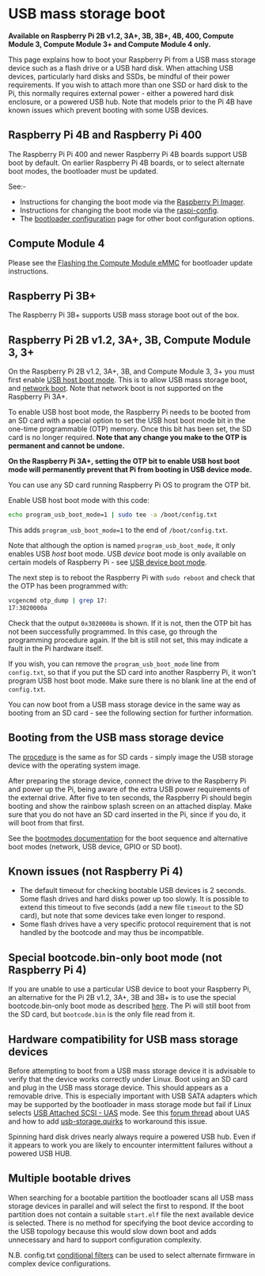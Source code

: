 # USB mass storage boot

**Available on Raspberry Pi 2B v1.2, 3A+, 3B, 3B+, 4B, 400, Compute Module 3, Compute Module 3+ and Compute Module 4 only.**

This page explains how to boot your Raspberry Pi from a USB mass storage device such as a flash drive or a USB hard disk. When attaching USB devices, particularly hard disks and SSDs, be mindful of their power requirements. If you wish to attach more than one SSD or hard disk to the Pi, this normally requires external power - either a powered hard disk enclosure, or a powered USB hub. Note that models prior to the Pi 4B have known issues which prevent booting with some USB devices.

<a name="pi400"></a><a name="pi4"></a>
## Raspberry Pi 4B and Raspberry Pi 400
The Raspberry Pi Pi 400 and newer Raspberry Pi 4B boards support USB boot by default. On earlier Raspberry Pi 4B boards, or to select alternate boot modes, the bootloader must be updated.

See:-
* Instructions for changing the boot mode via the [Raspberry Pi Imager](../booteeprom.md#imager).
* Instructions for changing the boot mode via the [raspi-config](../booteeprom.md#raspi-config).
* The [bootloader configuration](../bcm2711_bootloader_config.md) page for other boot configuration options.

<a name="cm4"></a>
## Compute Module 4
Please see the [Flashing the Compute Module eMMC](../../computemodule/cm-emmc-flashing.md) for bootloader update instructions.

## Raspberry Pi 3B+

The Raspberry Pi 3B+ supports USB mass storage boot out of the box.

## Raspberry Pi 2B v1.2, 3A+, 3B, Compute Module 3, 3+

On the Raspberry Pi 2B v1.2, 3A+, 3B, and Compute Module 3, 3+ you must first enable [USB host boot mode](host.md). This is to allow USB mass storage boot, and [network boot](net.md). Note that network boot is not supported on the Raspberry Pi 3A+.

To enable USB host boot mode, the Raspberry Pi needs to be booted from an SD card with a special option to set the USB host boot mode bit in the one-time programmable (OTP) memory. Once this bit has been set, the SD card is no longer required. **Note that any change you make to the OTP is permanent and cannot be undone.**

**On the Raspberry Pi 3A+, setting the OTP bit to enable USB host boot mode will permanently prevent that Pi from booting in USB device mode.**

You can use any SD card running Raspberry Pi OS to program the OTP bit.

Enable USB host boot mode with this code:

```bash
echo program_usb_boot_mode=1 | sudo tee -a /boot/config.txt
```

This adds `program_usb_boot_mode=1` to the end of `/boot/config.txt`.

Note that although the option is named `program_usb_boot_mode`, it only enables USB *host* boot mode. USB *device* boot mode is only available on certain models of Raspberry Pi - see [USB device boot mode](device.md).

The next step is to reboot the Raspberry Pi with `sudo reboot` and check that the OTP has been programmed with:

```bash
vcgencmd otp_dump | grep 17:
17:3020000a
```

Check that the output `0x3020000a` is shown. If it is not, then the OTP bit has not been successfully programmed. In this case, go through the programming procedure again. If the bit is still not set, this may indicate a fault in the Pi hardware itself.

If you wish, you can remove the `program_usb_boot_mode` line from `config.txt`, so that if you put the SD card into another Raspberry Pi, it won't program USB host boot mode. Make sure there is no blank line at the end of `config.txt`.

You can now boot from a USB mass storage device in the same way as booting from an SD card - see the following section for further information.

## Booting from the USB mass storage device

The [procedure](../../../installation/installing-images) is the same as for SD cards - simply image the USB storage device with the operating system image.

After preparing the storage device, connect the drive to the Raspberry Pi and power up the Pi, being aware of the extra USB power requirements of the external drive.
After five to ten seconds, the Raspberry Pi should begin booting and show the rainbow splash screen on an attached display. Make sure that you do not have an SD card inserted in the Pi, since if you do, it will boot from that first.

See the [bootmodes documentation](README.md) for the boot sequence and alternative boot modes (network, USB device, GPIO or SD boot).

## Known issues (not Raspberry Pi 4)

- The default timeout for checking bootable USB devices is 2 seconds. Some flash drives and hard disks power up too slowly. It is possible to extend this timeout to five seconds (add a new file `timeout` to the SD card), but note that some devices take even longer to respond.
- Some flash drives have a very specific protocol requirement that is not handled by the bootcode and may thus be incompatible.

## Special bootcode.bin-only boot mode (not Raspberry Pi 4)
If you are unable to use a particular USB device to boot your Raspberry Pi, an alternative for the Pi 2B v1.2, 3A+, 3B and 3B+ is to use the special bootcode.bin-only boot mode as described [here](README.md). The Pi will still boot from the SD card, but `bootcode.bin` is the only file read from it.

## Hardware compatibility for USB mass storage devices
Before attempting to boot from a USB mass storage device it is advisable to verify that the device works correctly under Linux. Boot using an SD card and plug in the USB mass storage device. This should appears as a removable drive. This is especially important with USB SATA adapters which may be supported by the bootloader in mass storage mode but fail if Linux selects [USB Attached SCSI - UAS](https://en.wikipedia.org/wiki/USB_Attached_SCSI) mode.  See this [forum thread](https://www.raspberrypi.org/forums/viewtopic.php?t=245931) about UAS and how to add [usb-storage.quirks](https://www.kernel.org/doc/html/v5.0/admin-guide/kernel-parameters.html) to workaround this issue.

Spinning hard disk drives nearly always require a powered USB hub. Even if it appears to work you are likely to encounter intermittent failures without a powered USB HUB.

## Multiple bootable drives
When searching for a bootable partition the bootloader scans all USB mass storage devices in parallel and will select the first to respond. If the boot partition does not contain a suitable `start.elf` file the next available device is selected.  There is no method for specifying the boot device according to the USB topology because this would slow down boot and adds unnecessary and hard to support configuration complexity.

N.B. config.txt [conditional filters](../../../configuration/config-txt/conditional.md) can be used to select alternate firmware in complex device configurations.

